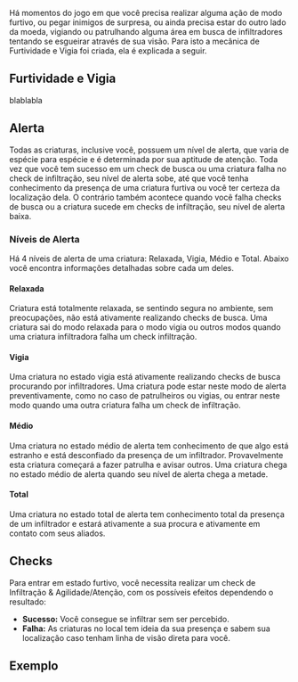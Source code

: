 Há momentos do jogo em que você precisa realizar alguma ação de modo furtivo, ou pegar inimigos de surpresa, ou ainda precisa estar do outro lado da moeda, vigiando ou patrulhando alguma área em busca de infiltradores tentando se esgueirar através de sua visão. Para isto a mecânica de Furtividade e Vigia foi criada, ela é explicada a seguir.

## Furtividade e Vigia
blablabla

## Alerta

Todas as criaturas, inclusive você, possuem um nível de alerta, que varia de espécie para espécie e é determinada por sua aptitude de atenção. Toda vez que você tem sucesso em um check de busca ou uma criatura falha no check de infiltração, seu nível de alerta sobe, até que você tenha conhecimento da presença de uma criatura furtiva ou você ter certeza da localização dela. O contrário também acontece quando você falha checks de busca ou a criatura sucede em checks de infiltração, seu nível de alerta baixa.

### Níveis de Alerta
Há 4 níveis de alerta de uma criatura: Relaxada, Vigia, Médio e Total. Abaixo você encontra informações detalhadas sobre cada um deles.

#### Relaxada
Criatura está totalmente relaxada, se sentindo segura no ambiente, sem preocupações, não está ativamente realizando checks de busca. Uma criatura sai do modo relaxada para o modo vigia ou outros modos quando uma criatura infiltradora falha um check infiltração.

#### Vigia
Uma criatura no estado vigia está ativamente realizando checks de busca procurando por infiltradores. Uma criatura pode estar neste modo de alerta preventivamente, como no caso de patrulheiros ou vigias, ou entrar neste modo quando uma outra criatura falha um check de infiltração.

#### Médio
Uma criatura no estado médio de alerta tem conhecimento de que algo está estranho e está desconfiado da presença de um infiltrador. Provavelmente esta criatura começará a fazer patrulha e avisar outros. Uma criatura chega no estado médio de alerta quando seu nível de alerta chega a metade.

#### Total
Uma criatura no estado total de alerta tem conhecimento total da presença de um infiltrador e estará ativamente a sua procura e ativamente em contato com seus aliados.

## Checks

Para entrar em estado furtivo, você necessita realizar um check de Infiltração & Agilidade/Atenção, com os possíveis efeitos dependendo o resultado:

- **Sucesso:** Você consegue se infiltrar sem ser percebido.
- **Falha:** As criaturas no local tem ideia da sua presença e sabem sua localização caso tenham linha de visão direta para você.

## Exemplo